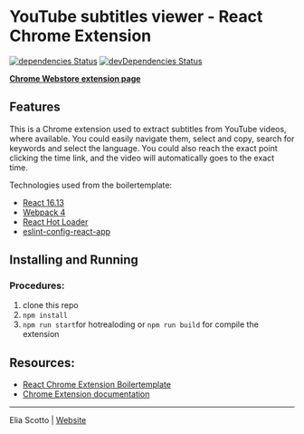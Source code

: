 # YouTube subtitles viewer - React Chrome Extension

[![dependencies Status](https://david-dm.org/elias94/youtube-subtitles-viewer.svg)](https://david-dm.org/elias94/youtube-subtitles-viewer.svg)
[![devDependencies Status](https://david-dm.org/elias94/youtube-subtitles-viewer.svg)](https://david-dm.org/elias94/youtube-subtitles-viewer.svg)

**[Chrome Webstore extension page](https://chrome.google.com/webstore/detail/youtube-subtitles-viewer/ljblecifcbmcdjbabhimddlladlkfdfg)**

## Features

This is a Chrome extension used to extract subtitles from YouTube videos, where available. You could easily navigate them, select and copy, search for keywords and select the language. You could also reach the exact point clicking the time link, and the video will automatically goes to the exact time.

Technologies used from the boilertemplate:

- [React 16.13](https://reactjs.org)
- [Webpack 4](https://webpack.js.org/)
- [React Hot Loader](https://github.com/gaearon/react-hot-loader)
- [eslint-config-react-app](https://www.npmjs.com/package/eslint-config-react-app)

## Installing and Running

### Procedures:

1. clone this repo
2. `npm install`
3. `npm run start`for hotrealoding or `npm run build` for compile the extension

## Resources:

- [React Chrome Extension Boilertemplate](https://github.com/lxieyang/chrome-extension-boilerplate-react)
- [Chrome Extension documentation](https://developer.chrome.com/extensions/getstarted)

---

Elia Scotto | [Website](https://www.eliascotto.com)
